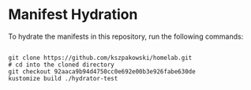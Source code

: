 
# Manifest Hydration

To hydrate the manifests in this repository, run the following commands:

```shell

git clone https://github.com/kszpakowski/homelab.git
# cd into the cloned directory
git checkout 92aaca9b94d4750cc0e692e00b3e926fabe630de
kustomize build ./hydrator-test
```